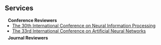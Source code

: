 ## Services

<h4 style="margin:0 10px 0;">Conference Reviewers</h4>

<ul style="margin:0 0 5px;">
  <li><a href="http://iconip2023.org/"><autocolor>The 30th International Conference on Neural Information Processing</autocolor></a></li>
  <li><a href="https://e-nns.org/icann2024/"><autocolor>The 33rd International Conference on Artificial Neural Networks</autocolor></a></li>
</ul>

<h4 style="margin:0 10px 0;">Journal Reviewers</h4>

<ul style="margin:0 0 20px;">
</ul>
